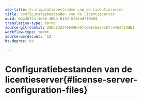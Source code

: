 ```yaml
---
seo-title: Configuratiebestanden van de licentieserver
title: Configuratiebestanden van de licentieserver
uuid: 6badbfb3-1e4b-46ba-81fd-8fe8ed719e9d
translation-type: tm+mt
source-git-commit: 29bc8323460d9be0fce66cbea7c6fce46df20d61
workflow-type: tm+mt
source-wordcount: '12'
ht-degree: 0%

---
```



# Configuratiebestanden van de licentieserver{#license-server-configuration-files}

